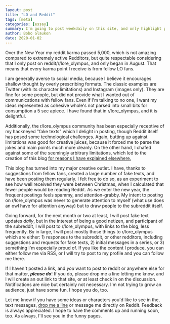 ```yaml
---
layout: post
title: "LO and Reddit"
tags: [meta]
categories: [essay]
summary: I'm going to post weekdaily on this site, and only highlight posts on r/lore_olympus
author: Bobo Glaukon
date: 2020-01-02
---
```


Over the New Year my reddit karma passed 5,000, which is not amazing compared to extremely active Redditors, but quite respectable considering that I only post on reddit/r/lore_olympus, and only began in August. That means that every karma point I receive is from fellow LO fans.

I am generally averse to social media, because I believe it encourages shallow thought by overly prescribing formats. The classic examples are Twitter (with its character limitations)  and Instagram (images only). They are fine for some people, but did not provide what I wanted out of communications with fellow fans. Even if I'm talking to no one, I want my ideas represented as cohesive whole's not parsed into small bits for consumption a 5 sec apiece. I have found that in r/lore_olympus, and it is delightful.

Additionally, the r/lore_olympus community has been especially receptive of my hackneyed "fake texts" which I delight in posting, though Reddit itself has posed some technological challenges. Again, butting up against limitations was good for creative juices, because it forced me to parse the jokes and main points much more cleanly. On the other hand, I chafed against some of the seemingly arbitrary limitations, which led to the creation of this blog [for reasons I have explained elsewhere.](2019-12-22-Saturnalia-Present.md)

This blog has turned into my major creative outlet. I have, thanks to suggestions from fellow fans, created a large number of fake texts, and have been posting them regularly. I felt free to do so, as an experiment to see how well received they were between Christmas, when I calculated that fewer people would be reading Reddit. As we enter the new year, the frequent postings feels spammy, and attention-grabby. My intent to posting on r/lore_olympus was never to generate attention to myself (what use does an owl have for attention anyway) but to draw people to the subreddit itself. 

Going forward, for the next month or two at least, I will post fake text updates *daily*, but in the interest of being a good netizen, and participant of the subreddit, I will post to r/lore_olympus, with links to the blog, less frequently. By in large, I will post mostly those things to r/lore_olympus which are either: 1) responses to the subreddit, or other redditors, including suggestions and requests for fake texts, 2) initial messages in a series, or 3) something I'm especially proud of. If you like the content I produce, you can either follow me via RSS, or I will try to post to my profile and you can follow me there.

If I haven't posted a link, and *you* want to post to reddit or anywhere else for that matter, ***please do***! If you do, please drop me a line letting me know, and I will create an out link to that site, or at least check in on the discussion. Notifications are nice but certainly not necessary. I'm not trying to grow an audience, just have some fun. I hope you do, too.

Let me know if you have some ideas or characters you'd like to see in the, text messages, [drop me a line](emailto:bobotheowl@protonmail.com) or message me directly on Reddit. Feedback is always appreciated.  I hope to have the comments up and running soon, too. As always, I'll see you in the funny pages.

